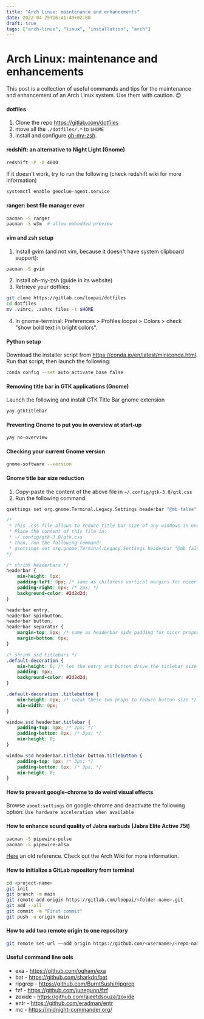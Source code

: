```yaml
---
title: "Arch Linux: maintenance and enhancements"
date: 2022-04-25T16:41:49+02:00
draft: true
tags: ["arch-linux", "linux", "installation", "arch"]
---
```


# Arch Linux: maintenance and enhancements
This post is a collection of useful commands and tips for the maintenance and enhancement of an Arch Linux system. Use them with caution. 😉

#### dotfiles
1. Clone the repo https://gitlab.com/dotfiles
2. move all the `./dotfiles/.*` to `$HOME`
3. install and configure [oh-my-zsh](https://github.com/ohmyzsh/ohmyzsh#basic-installation).

#### redshift: an alternative to Night Light (Gnome)
```sh
redshift -P -O 4000
```
If it doesn't work, try to run the following (check redshift wiki for more information)
```sh
systemctl enable geoclue-agent.service
```

#### ranger: best file manager ever
```sh
pacman -S ranger
pacman -S w3m  # allow embedded preview
```

#### vim and zsh setup
1. Install gvim (and not vim, because it doesn't have system clipboard support):
```sh
pacman -S gvim
```
2. Install oh-my-zsh (guide in its website)
3. Retrieve your dotfiles:
```sh
git clone https://gitlab.com/loopai/dotfiles
cd dotfiles
mv .vimrc, .zshrc files -t $HOME
```
4. In gnome-terminal:
    Preferences > Profiles:loopai > Colors > check "show bold text in bright colors".

#### Python setup
Download the installer script from https://conda.io/en/latest/miniconda.html.
Run that script, then launch the following:
```sh
conda config --set auto_activate_base false
```

#### Removing title bar in GTK applications (Gnome)
Launch the following and install GTK Title Bar gnome extension
```sh
yay gtktitlebar
```

#### Preventing Gnome to put you in overview at start-up
```sh
yay no-overview
```

#### Checking your current Gnome version
```sh
gnome-software --version
```

#### Gnome title bar size reduction
1. Copy-paste the content of the above file in `~/.config/gtk-3.0/gtk.css`
2. Run the following command:
```sh
gsettings set org.gnome.Terminal.Legacy.Settings headerbar "@mb false"
```

```css
/*
 * This .css file allows to reduce title bar size of any windows in Gnome.
 * Place the content of this file in:
 * ~/.config/gtk-3.0/gtk.css
 * Then, run the following command:
 * gsettings set org.gnome.Terminal.Legacy.Settings headerbar "@mb false"
*/

/* shrink headerbars */
headerbar {
    min-height: 0px;
    padding-left: 0px; /* same as childrens vertical margins for nicer proportions */
    padding-right: 0px; /* 2px; */
    background-color: #2d2d2d;
}

headerbar entry,
headerbar spinbutton,
headerbar button,
headerbar separator {
    margin-top: 0px; /* same as headerbar side padding for nicer proportions */
    margin-bottom: 0px;
}

/* shrink ssd titlebars */
.default-decoration {
    min-height: 0; /* let the entry and button drive the titlebar size */
    padding: 0px;
    background-color: #2d2d2d;
}

.default-decoration .titlebutton {
    min-height: 0px; /* tweak these two props to reduce button size */
    min-width: 0px;
}

window.ssd headerbar.titlebar {
    padding-top: 0px; /* 3px; */
    padding-bottom: 0px; /* 3px; */
    min-height: 0;
}

window.ssd headerbar.titlebar button.titlebutton {
    padding-top: 0px; /* 3px; */
    padding-bottom: 0px; /* 3px; */
    min-height: 0;
}
```

#### How to prevent google-chrome to do weird visual effects
Browse `about:settings` on google-chrome and deactivate the following option:
`Use hardware acceleration when available`

#### How to enhance sound quality of Jabra earbuds (Jabra Elite Active 75t)
```sh
pacman -S pipewire-pulse
pacman -S pipewire-alsa
```
[Here](https://www.reddit.com/r/Jabra/comments/j5489d/if_you_use_jabra_earbuds_with_linux_you_need_to/) an old reference.
Check out the Arch Wiki for more information.

#### How to initialize a GitLab repository from terminal
```sh
cd <project-name>
git init
git branch -m main
git remote add origin https://gitlab.com/loopai/<folder-name>.git
git add --all
git commit -m "First commit"
git push -u origin main
```

#### How to add two remote origin to one repository
```sh
git remote set-url ––add origin https://github.com/<username>/<repo-name>.git
```

#### Useful command line ools

* exa - https://github.com/ogham/exa
* bat - https://github.com/sharkdp/bat
* ripgrep - https://github.com/BurntSushi/ripgrep
* fzf - https://github.com/junegunn/fzf
* zoxide - https://github.com/ajeetdsouza/zoxide
* entr - https://github.com/eradman/entr
* mc - https://midnight-commander.org/
